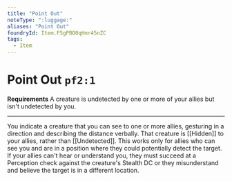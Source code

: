 ```yaml
---
title: "Point Out"
noteType: ":luggage:"
aliases: "Point Out"
foundryId: Item.F5gPBO0qHmr45nZC
tags:
  - Item
---
```


# Point Out `pf2:1`

**Requirements** A creature is undetected by one or more of your allies but isn't undetected by you.

* * *

You indicate a creature that you can see to one or more allies, gesturing in a direction and describing the distance verbally. That creature is [[Hidden]] to your allies, rather than [[Undetected]]. This works only for allies who can see you and are in a position where they could potentially detect the target. If your allies can't hear or understand you, they must succeed at a Perception check against the creature's Stealth DC or they misunderstand and believe the target is in a different location.
